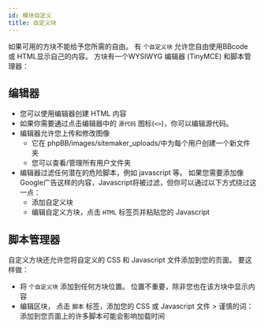```yaml
---
id: 模块自定义
title: 自定义块
---
```


如果可用的方块不能给予您所需的自由。 有 `个自定义块` 允许您自由使用BBcode 或 HTML显示自己的内容。 方块有一个WYSIWYG 编辑器 (TinyMCE) 和脚本管理器：

## 编辑器

- 您可以使用编辑器创建 HTML 内容
- 如果你需要通过点击编辑器中的 `源代码` 图标(`<>`)，你可以编辑源代码。
- 编辑器允许您上传和修改图像 
    - 它在 phpBB/images/sitemaker_uploads/中为每个用户创建一个新文件夹
    - 您可以查看/管理所有用户文件夹
- 编辑器过滤任何潜在的危险脚本，例如 javascript 等。 如果您需要添加像Google广告这样的内容，Javascript将被过滤，但你可以通过以下方式绕过这一点： 
    - 添加自定义块
    - 编辑自定义方块，点击 `HTML` 标签页并粘贴您的 Javascript

## 脚本管理器

自定义方块还允许您将自定义的 CSS 和 Javascript 文件添加到您的页面。 要这样做：

- 将 `个自定义块` 添加到任何方块位置。 位置不重要，除非您也在该方块中显示内容
- 编辑区块， 点击 `脚本` 标签，添加您的 CSS 或 Javascript 文件 > 谨慎的词：添加到您页面上的许多脚本可能会影响加载时间
